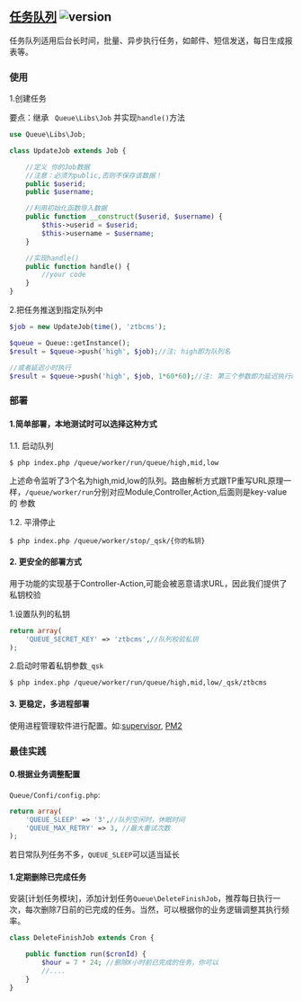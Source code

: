 ## [任务队列](https://github.com/ztbcms/ztbcms-Queue) ![version](https://img.shields.io/github/release/ztbcms/ztbcms-Queue.svg?maxAge=36000)

任务队列适用后台长时间，批量、异步执行任务，如邮件、短信发送，每日生成报表等。

### 使用

1.创建任务

要点：继承 ` Queue\Libs\Job` 并实现`handle()`方法

```php
use Queue\Libs\Job;

class UpdateJob extends Job {

    //定义 你的Job数据  
    //注意：必须为public,否则不保存该数据！
    public $userid;
    public $username;

    //利用初始化函数导入数据
    public function __construct($userid, $username) {
        $this->userid = $userid;
        $this->username = $username;
    }

    //实现handle()
    public function handle() {
        //your code
    }
}
```

2.把任务推送到指定队列中

```php
$job = new UpdateJob(time(), 'ztbcms');

$queue = Queue::getInstance();
$result = $queue->push('high', $job);//注: high即为队列名

//或者延迟小时执行
$result = $queue->push('high', $job, 1*60*60);//注: 第三个参数即为延迟执行时长，单位：秒
```

### 部署

#### 1.简单部署，本地测试时可以选择这种方式

1.1. 启动队列

```shell
$ php index.php /queue/worker/run/queue/high,mid,low
```

上述命令监听了3个名为high,mid,low的队列。路由解析方式跟TP重写URL原理一样，`/queue/worker/run`分别对应Module,Controller,Action,后面则是key-value的
参数

1.2. 平滑停止

```shell
$ php index.php /queue/worker/stop/_qsk/{你的私钥}
```

#### 2. 更安全的部署方式

用于功能的实现基于Controller-Action,可能会被恶意请求URL，因此我们提供了私钥校验

1.设置队列的私钥

```php
return array(
    'QUEUE_SECRET_KEY' => 'ztbcms',//队列校验私钥
);
```

2.启动时带着私钥参数`_qsk`

```shell
$ php index.php /queue/worker/run/queue/high,mid,low/_qsk/ztbcms
```

#### 3. 更稳定，多进程部署

使用进程管理软件进行配置。如:[supervisor](http://supervisord.org/), [PM2](http://pm2.io/)

### 最佳实践

#### 0.根据业务调整配置

`Queue/Confi/config.php`:
```php
return array(
    'QUEUE_SLEEP' => '3',//队列空闲时，休眠时间
    'QUEUE_MAX_RETRY' => 3, //最大重试次数
);
```

若日常队列任务不多，`QUEUE_SLEEP`可以适当延长

#### 1.定期删除已完成任务

安装[计划任务模块]，添加计划任务`Queue\DeleteFinishJob`，推荐每日执行一次，每次删除7日前的已完成的任务。当然，可以根据你的业务逻辑调整其执行频率。

```php
class DeleteFinishJob extends Cron {

    public function run($cronId) {
        $hour = 7 * 24; //删除X小时前已完成的任务，你可以
        //....
    }
}
```


